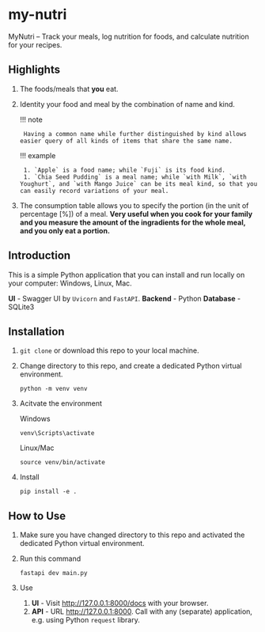 # my-nutri
MyNutri – Track your meals, log nutrition for foods, and calculate nutrition for your recipes.

## Highlights
1. The foods/meals that **you** eat.
1. Identity your food and meal by the combination of name and kind. 
    
    !!! note

        Having a common name while further distinguished by kind allows easier query of all kinds of items that share the same name.

    !!! example

        1. `Apple` is a food name; while `Fuji` is its food kind.
        1. `Chia Seed Pudding` is a meal name; while `with Milk`, `with Youghurt`, and `with Mango Juice` can be its meal kind, so that you can easily record variations of your meal.

1. The consumption table allows you to specify the portion (in the unit of percentage [%]) of a meal. **Very useful when you cook for your family and you measure the amount of the ingradients for the whole meal, and you only eat a portion.**



## Introduction
This is a simple Python application that you can install and run locally on your computer: Windows, Linux, Mac.

**UI** - Swagger UI by `Uvicorn` and `FastAPI`.
**Backend** - Python
**Database** - SQLite3


## Installation
1. `git clone` or download this repo to your local machine.
1. Change directory to this repo, and create a dedicated Python virtual environment.

    ```terminal
    python -m venv venv
    ```

1. Acitvate the environment

    Windows
    
    ```terminal
    venv\Scripts\activate
    ```

    Linux/Mac

    ```terminal
    source venv/bin/activate
    ```

1. Install

    ```
    pip install -e .
    ```

## How to Use
1. Make sure you have changed directory to this repo and activated the dedicated Python virtual environment.
1. Run this command

    ```terminal
    fastapi dev main.py
    ```
1. Use
    1. **UI** - Visit <http://127.0.0.1:8000/docs> with your browser.
    1. **API** - URL <http://127.0.0.1:8000>. Call with any (separate) application, e.g. using Python `request` library.